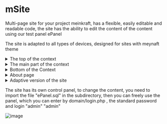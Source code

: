# mSite
Multi-page site for your project meinkraft, has a flexible, easily editable and readable code, the site has the ability to edit the content of the content using our test panel ePanel

The site is adapted to all types of devices, designed for sites with meynaft theme

<details>
  <summary>The top of the context</summary>
  <img src="![ebd39a73-28b3-4b2b-acdb-aca4cbf24f8e](https://github.com/arteffAA/mSite/assets/53447407/66a1fe36-7a2d-436b-85df-e724a63a3de3)
" alt="The top of the context">
</details>

<details>
  <summary>The main part of the context</summary>
  <img src="https://github.com/arteffAA/mSite/assets/53447407/088b4a62-4e31-4770-b61f-aa87e3d640ed" alt="The main part of the context">

</details>

<details>
  <summary>Bottom of the Context</summary>
  <img src="https://github.com/arteffAA/mSite/assets/53447407/00e6069c-75b5-43d1-9dc6-df3c4c951d08" alt="Bottom of the Context">
</details>

<details>
  <summary>About page</summary>
  <img src="https://github.com/arteffAA/mSite/assets/53447407/07e35a2d-d0ed-4882-9a46-65d0f86e6926" alt="about page">
</details>


<details>
  <summary>Adaptive version of the site</summary>
  <img src="https://github.com/arteffAA/mSite/assets/53447407/71c67fb5-cc88-4654-8753-34aad40031d9" alt="Adaptive version of the site">
  <img src="https://github.com/arteffAA/mSite/assets/53447407/ca77d82d-a730-4834-b5c5-71e86dfab70e" alt="Adaptive version of the site">
  <img src="https://github.com/arteffAA/mSite/assets/53447407/82214c2a-0b41-4071-a7f5-63a469507616" alt="Adaptive version of the site">
  <img src="https://github.com/arteffAA/mSite/assets/53447407/030739a0-6a30-43a5-b346-fb092dec7d65" alt="Adaptive version about of the site">
</details>


The site has its own control panel, to change the content, you need to import the file "ePanel.sql" in the subdirectory, then you can freely use the panel, which you can enter by domain/login.php , the standard password and login "admin" "admin"

![image](https://github.com/arteffAA/mSite/assets/53447407/9d6c0d23-49ff-44ce-a27a-7f3cbf09eca6)

